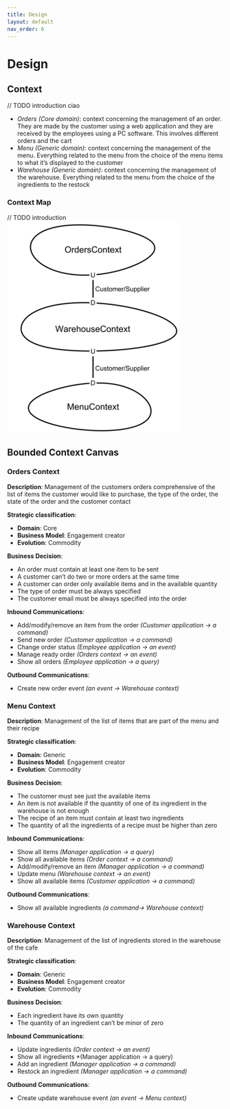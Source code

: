 ```yaml
---
title: Design
layout: default
nav_order: 6
---
```

# Design

## Context
// TODO introduction ciao
* *Orders (Core domain)*: context concerning the management of an order. They are made by the customer using a web application and they are received by the employees using a PC software. This involves different orders and the cart
* *Menu (Generic domain)*: context concerning the management of the menu. Everything related to the menu from the choice of the menu items to what it’s displayed to the customer
* *Warehouse (Generic domain)*: context concerning the management of the warehouse. Everything related to the menu from the choice of the ingredients to the restock

### Context Map
// TODO introduction  
<img src="resources/images/Context%20Map.png" width="400">

## Bounded Context Canvas
### Orders Context
**Description**: Management of the customers orders comprehensive of the list of items the customer would like to purchase, the type of the order, the state of the order and the customer contact  

**Strategic classification**:
* **Domain**: Core
* **Business Model**: Engagement creator
* **Evolution**: Commodity  
  
**Business Decision**:
* An order must contain at least one item to be sent
* A customer can’t do two or more orders at the same time
* A customer can order only available items and in the available quantity
* The type of order must be always specified
* The customer email must be always specified into the order  

**Inbound Communications**:
* Add/modify/remove an item from the order  *(Customer application → a command)*
* Send new order *(Customer application → a command)*
* Change order status *(Employee application → an event)*
* Manage ready order *(Orders context → an event)*
* Show all orders *(Employee application → a query)*  

**Outbound Communications**:
* Create new order event *(an event → Warehouse context)*

### Menu Context
**Description**: Management of the list of items that are part of the menu and their recipe

**Strategic classification**:
* **Domain**: Generic
* **Business Model**: Engagement creator
* **Evolution**: Commodity  

**Business Decision**:
* The customer must see just the available items
* An item is not available if the quantity of one of its ingredient in the warehouse is not enough
* The recipe of an item must contain at least two ingredients
* The quantity of all the ingredients of a recipe must be higher than zero

**Inbound Communications**:
* Show all items *(Manager application → a query)*
* Show all available items *(Order context → a command)*
* Add/modify/remove an item *(Manager application → a command)*
* Update menu *(Warehouse context → an event)*
* Show all available items *(Customer application → a command)*

**Outbound Communications**:
* Show all available ingredients *(a command→ Warehouse context)*

### Warehouse Context
**Description**: Management of the list of ingredients stored in the warehouse of the cafe

**Strategic classification**:
* **Domain**: Generic
* **Business Model**: Engagement creator
* **Evolution**: Commodity  

**Business Decision**:
* Each ingredient have its own quantity
* The quantity of an ingredient can’t be minor of zero

**Inbound Communications**:
* Update ingredients *(Order context → an event)*
* Show all ingredients *(Manager application → a query)
* Add an ingredient *(Manager application → a command)*
* Restock an ingredient *(Manager application → a command)*

**Outbound Communications**:
* Create update warehouse event *(an event → Menu context)*








